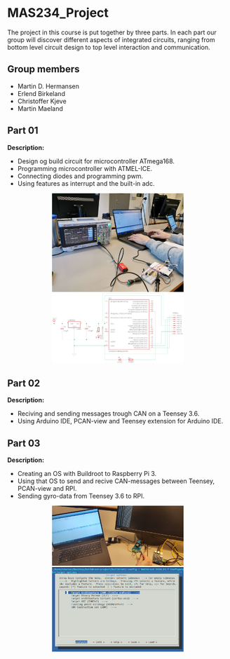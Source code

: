# MAS234_Project
The project in this course is put together by three parts. In each part our group will discover different aspects of integrated circuits, ranging from bottom level circuit design to top level interaction and communication.

## Group members
- Martin D. Hermansen
- Erlend Birkeland
- Christoffer Kjeve
- Martin Maeland

## Part 01
**Description:** 
- Design og build circuit for microcontroller ATmega168.
- Programming microcontroller with ATMEL-ICE.
- Connecting diodes and programming pwm. 
- Using features as interrupt and the built-in adc.

<p align="center" float="left">
<img src="https://raw.githubusercontent.com/martinmaeland/MAS234_Project/master/media/part01/Oscilloscope.jpg" alt="" width="300">
<img src="https://github.com/martinmaeland/MAS234_Project/blob/master/media/part01/task5.png" alt="" width="300">
 </p>

## Part 02
**Description:**
- Reciving and sending messages trough CAN on a Teensey 3.6.
- Using Arduino IDE, PCAN-view and Teensey extension for Arduino IDE.

## Part 03
**Description:**
- Creating an OS with Buildroot to Raspberry Pi 3.
- Using that OS to send and recive CAN-messages between Teensey, PCAN-view and RPI.
- Sending gyro-data from Teensey 3.6 to RPI.

<p align="center" float="left">
<img src="https://raw.githubusercontent.com/martinmaeland/MAS234_Project/master/media/part03/rpi_pcan_gyro.jpg" alt="" width="300">
<img src="https://github.com/martinmaeland/MAS234_Project/blob/master/media/part03/target_architecture.png" alt="" width="300">
 </p>

